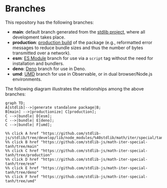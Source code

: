 <!--

@license Apache-2.0

Copyright (c) 2022 The Stdlib Authors.

Licensed under the Apache License, Version 2.0 (the "License");
you may not use this file except in compliance with the License.
You may obtain a copy of the License at

    http://www.apache.org/licenses/LICENSE-2.0

Unless required by applicable law or agreed to in writing, software
distributed under the License is distributed on an "AS IS" BASIS,
WITHOUT WARRANTIES OR CONDITIONS OF ANY KIND, either express or implied.
See the License for the specific language governing permissions and
limitations under the License.

-->

# Branches

This repository has the following branches:

-   **main**: default branch generated from the [stdlib project][stdlib-url], where all development takes place.
-   **production**: [production build][production-url] of the package (e.g., reformatted error messages to reduce bundle sizes and thus the number of bytes transmitted over a network).
-   **esm**: [ES Module][esm-url] branch for use via a `script` tag without the need for installation and bundlers.
-   **deno**: [Deno][deno-url] branch for use in Deno.
-   **umd**: [UMD][umd-url] branch for use in Observable, or in dual browser/Node.js environments.

The following diagram illustrates the relationships among the above branches:

```mermaid
graph TD;
A[stdlib]-->|generate standalone package|B;
B[main] -->|productionize| C[production];
C -->|bundle| D[esm];
C -->|bundle| E[deno];
C -->|bundle| F[umd];

%% click A href "https://github.com/stdlib-js/stdlib/tree/develop/lib/node_modules/%40stdlib/math/iter/special/tanh"
%% click B href "https://github.com/stdlib-js/math-iter-special-tanh/tree/main"
%% click C href "https://github.com/stdlib-js/math-iter-special-tanh/tree/production"
%% click D href "https://github.com/stdlib-js/math-iter-special-tanh/tree/esm"
%% click E href "https://github.com/stdlib-js/math-iter-special-tanh/tree/deno"
%% click F href "https://github.com/stdlib-js/math-iter-special-tanh/tree/umd"
```

[stdlib-url]: https://github.com/stdlib-js/stdlib/tree/develop/lib/node_modules/%40stdlib/math/iter/special/tanh
[production-url]: https://github.com/stdlib-js/math-iter-special-tanh/tree/production
[deno-url]: https://github.com/stdlib-js/math-iter-special-tanh/tree/deno
[umd-url]: https://github.com/stdlib-js/math-iter-special-tanh/tree/umd
[esm-url]: https://github.com/stdlib-js/math-iter-special-tanh/tree/esm